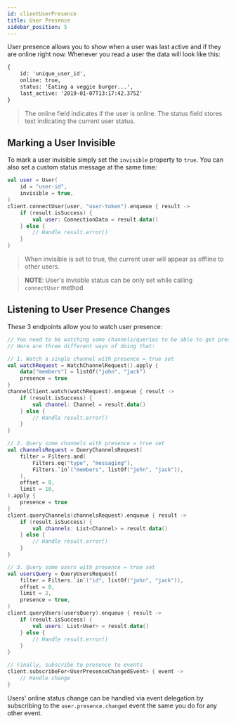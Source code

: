 ```yaml
---
id: clientUserPresence
title: User Presence
sidebar_position: 5
---
```


User presence allows you to show when a user was last active and if they are online right now. Whenever you read a user the data will look like this:

```xml
{
    id: 'unique_user_id',
    online: true,
    status: 'Eating a veggie burger...',
    last_active: '2019-01-07T13:17:42.375Z'
}
```
> The online field indicates if the user is online. The status field stores text indicating the current user status.

## Marking a User Invisible

To mark a user invisible simply set the `invisible` property to `true`. You can also set a custom status message at the same time:

```kotlin
val user = User(
    id = "user-id",
    invisible = true,
)
client.connectUser(user, "user-token").enqueue { result ->
    if (result.isSuccess) {
        val user: ConnectionData = result.data()
    } else {
        // Handle result.error()
    }
}
```
> When invisible is set to true, the current user will appear as offline to other users.

> **NOTE**: User's invisible status can be only set while calling `connectUser` method

## Listening to User Presence Changes

These 3 endpoints allow you to watch user presence:

```kotlin
// You need to be watching some channels/queries to be able to get presence events.
// Here are three different ways of doing that:

// 1. Watch a single channel with presence = true set
val watchRequest = WatchChannelRequest().apply {
    data["members"] = listOf("john", "jack")
    presence = true
}
channelClient.watch(watchRequest).enqueue { result ->
    if (result.isSuccess) {
        val channel: Channel = result.data()
    } else {
        // Handle result.error()
    }
}

// 2. Query some channels with presence = true set
val channelsRequest = QueryChannelsRequest(
    filter = Filters.and(
        Filters.eq("type", "messaging"),
        Filters.`in`("members", listOf("john", "jack")),
    ),
    offset = 0,
    limit = 10,
).apply {
    presence = true
}
client.queryChannels(channelsRequest).enqueue { result ->
    if (result.isSuccess) {
        val channels: List<Channel> = result.data()
    } else {
        // Handle result.error()
    }
}

// 3. Query some users with presence = true set
val usersQuery = QueryUsersRequest(
    filter = Filters.`in`("id", listOf("john", "jack")),
    offset = 0,
    limit = 2,
    presence = true,
)
client.queryUsers(usersQuery).enqueue { result ->
    if (result.isSuccess) {
        val users: List<User> = result.data()
    } else {
        // Handle result.error()
    }
}

// Finally, subscribe to presence to events
client.subscribeFor<UserPresenceChangedEvent> { event ->
    // Handle change
}
```

Users' online status change can be handled via event delegation by subscribing to the `user.presence.changed` event the same you do for any other event.
